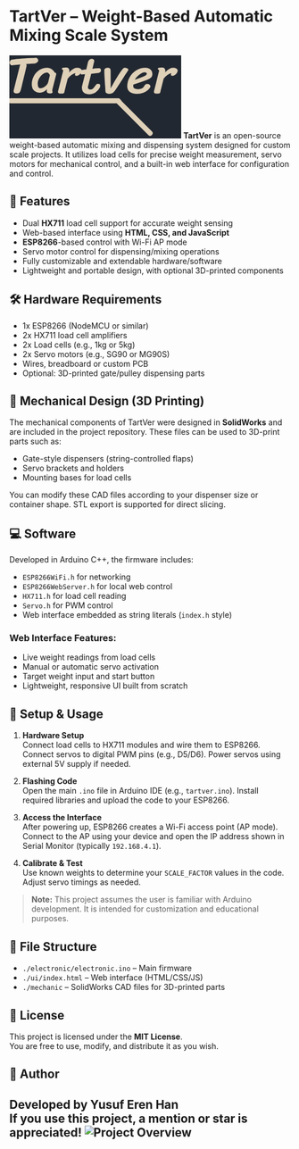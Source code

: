 # TartVer – Weight-Based Automatic Mixing Scale System
![logo](ui/tartver.png)
**TartVer** is an open-source weight-based automatic mixing and dispensing system designed for custom scale projects. It utilizes load cells for precise weight measurement, servo motors for mechanical control, and a built-in web interface for configuration and control.

## 🚀 Features

- Dual **HX711** load cell support for accurate weight sensing
- Web-based interface using **HTML, CSS, and JavaScript**
- **ESP8266**-based control with Wi-Fi AP mode
- Servo motor control for dispensing/mixing operations
- Fully customizable and extendable hardware/software
- Lightweight and portable design, with optional 3D-printed components

## 🛠️ Hardware Requirements

- 1x ESP8266 (NodeMCU or similar)
- 2x HX711 load cell amplifiers
- 2x Load cells (e.g., 1kg or 5kg)
- 2x Servo motors (e.g., SG90 or MG90S)
- Wires, breadboard or custom PCB
- Optional: 3D-printed gate/pulley dispensing parts

## 🧱 Mechanical Design (3D Printing)

The mechanical components of TartVer were designed in **SolidWorks** and are included in the project repository. These files can be used to 3D-print parts such as:

- Gate-style dispensers (string-controlled flaps)
- Servo brackets and holders
- Mounting bases for load cells

You can modify these CAD files according to your dispenser size or container shape. STL export is supported for direct slicing.

## 💻 Software

Developed in Arduino C++, the firmware includes:

- `ESP8266WiFi.h` for networking  
- `ESP8266WebServer.h` for local web control  
- `HX711.h` for load cell reading  
- `Servo.h` for PWM control  
- Web interface embedded as string literals (`index.h` style)

### Web Interface Features:

- Live weight readings from load cells
- Manual or automatic servo activation
- Target weight input and start button
- Lightweight, responsive UI built from scratch

## 🔧 Setup & Usage

1. **Hardware Setup**  
   Connect load cells to HX711 modules and wire them to ESP8266. Connect servos to digital PWM pins (e.g., D5/D6). Power servos using external 5V supply if needed.

2. **Flashing Code**  
   Open the main `.ino` file in Arduino IDE (e.g., `tartver.ino`). Install required libraries and upload the code to your ESP8266.

3. **Access the Interface**  
   After powering up, ESP8266 creates a Wi-Fi access point (AP mode). Connect to the AP using your device and open the IP address shown in Serial Monitor (typically `192.168.4.1`).

4. **Calibrate & Test**  
   Use known weights to determine your `SCALE_FACTOR` values in the code. Adjust servo timings as needed.

> **Note:** This project assumes the user is familiar with Arduino development. It is intended for customization and educational purposes.

## 📂 File Structure

- `./electronic/electronic.ino` – Main firmware
- `./ui/index.html` – Web interface (HTML/CSS/JS)
- `./mechanic` – SolidWorks CAD files for 3D-printed parts

## 📄 License

This project is licensed under the **MIT License**.  
You are free to use, modify, and distribute it as you wish.

## 👤 Author

Developed by **Yusuf Eren Han**  
If you use this project, a mention or star is appreciated!
![Project Overview](projectfile.png)
---

